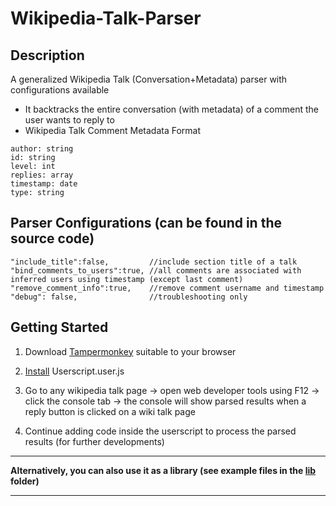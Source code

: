 # Wikipedia-Talk-Parser

## Description

A generalized Wikipedia Talk (Conversation+Metadata) parser with configurations available 

- It backtracks the entire conversation (with metadata) of a comment the user wants to reply to
- Wikipedia Talk Comment Metadata Format
```
author: string
id: string
level: int
replies: array
timestamp: date
type: string
```

## Parser Configurations (can be found in the source code)
```
"include_title":false,         //include section title of a talk
"bind_comments_to_users":true, //all comments are associated with inferred users using timestamp (except last comment)
"remove_comment_info":true,    //remove comment username and timestamp
"debug": false,                //troubleshooting only
```

## Getting Started
1. Download [Tampermonkey](https://www.tampermonkey.net) suitable to your browser

2. [Install](https://github.com/peiliou/Wikipedia-Talk-Parser/raw/main/Userscript.user.js) Userscript.user.js

3. Go to any wikipedia talk page -> open web developer tools using F12 -> click the console tab -> the console will show parsed results when a reply button is clicked on a wiki talk page

4. Continue adding code inside the userscript to process the parsed results (for further developments)

---

**Alternatively, you can also use it as a library (see example files in the [lib](https://github.com/peiliou/Wikipedia-Talk-Parser/tree/main/lib) folder)**

---
